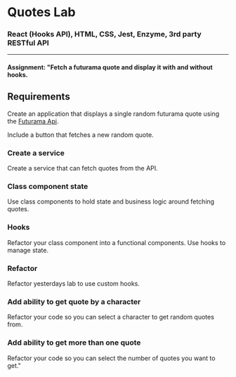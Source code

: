# Quotes Lab

### React (Hooks API), HTML, CSS, Jest, Enzyme, 3rd party RESTful API
___

#### Assignment: "Fetch a futurama quote and display it with and without hooks.

## Requirements

Create an application that displays a single random futurama quote using the
[Futurama Api](https://futuramaapi.herokuapp.com/).

Include a button that fetches a new random quote.

### Create a service

Create a service that can fetch quotes from the API.

### Class component state

Use class components to hold state and business logic around fetching quotes.

### Hooks

Refactor your class component into a functional components. Use hooks to manage
state.

### Refactor

Refactor yesterdays lab to use custom hooks.

### Add ability to get quote by a character

Refactor your code so you can select a character to get random quotes from.

### Add ability to get more than one quote

Refactor your code so you can select the number of quotes you want to get."
